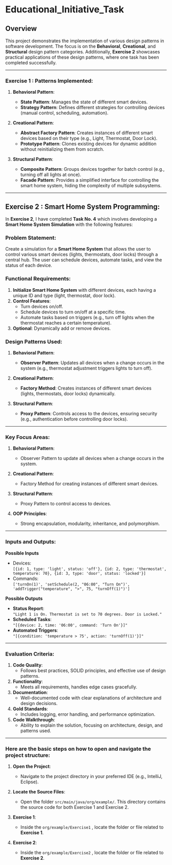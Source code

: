 ﻿# Educational_Initiative_Task


## Overview

This project demonstrates the implementation of various design patterns in software development. The focus is on the **Behavioral**, **Creational**, and **Structural** design pattern categories. Additionally, **Exercise 2** showcases practical applications of these design patterns, where one task has been completed successfully.

---


### Exercise 1 : Patterns Implemented:
1. **Behavioral Pattern**:  
   - **State Pattern**: Manages the state of different smart devices.  
   - **Strategy Pattern**: Defines different strategies for controlling devices (manual control, scheduling, automation).  

2. **Creational Pattern**:  
   - **Abstract Factory Pattern**: Creates instances of different smart devices based on their type (e.g., Light, Thermostat, Door Lock).  
   - **Prototype Pattern**: Clones existing devices for dynamic addition without reinitializing them from scratch.  

3. **Structural Pattern**:  
   - **Composite Pattern**: Groups devices together for batch control (e.g., turning off all lights at once).  
   - **Facade Pattern**: Provides a simplified interface for controlling the smart home system, hiding the complexity of multiple subsystems.  

---

## Exercise 2 : Smart Home System Programming:

In **Exercise 2**, I have completed **Task No. 4** which involves developing a **Smart Home System Simulation** with the following features:

### Problem Statement:
Create a simulation for a **Smart Home System** that allows the user to control various smart devices (lights, thermostats, door locks) through a central hub. The user can schedule devices, automate tasks, and view the status of each device.

### Functional Requirements:
1. **Initialize Smart Home System** with different devices, each having a unique ID and type (light, thermostat, door lock).
2. **Control Features**:
   - Turn devices on/off.
   - Schedule devices to turn on/off at a specific time.
   - Automate tasks based on triggers (e.g., turn off lights when the thermostat reaches a certain temperature).
3. **Optional**: Dynamically add or remove devices.

### Design Patterns Used:
1. **Behavioral Pattern**:
   - **Observer Pattern**: Updates all devices when a change occurs in the system (e.g., thermostat adjustment triggers lights to turn off).

2. **Creational Pattern**:
   - **Factory Method**: Creates instances of different smart devices (lights, thermostats, door locks) dynamically.

3. **Structural Pattern**:
   - **Proxy Pattern**: Controls access to the devices, ensuring security (e.g., authentication before controlling door locks).

---

### Key Focus Areas:
1. **Behavioral Pattern**: 
   - Observer Pattern to update all devices when a change occurs in the system.
   
2. **Creational Pattern**: 
   - Factory Method for creating instances of different smart devices.
   
3. **Structural Pattern**: 
   - Proxy Pattern to control access to devices.

4. **OOP Principles**: 
   - Strong encapsulation, modularity, inheritance, and polymorphism.

---

### Inputs and Outputs:

**Possible Inputs**  
- Devices:  
  `[{id: 1, type: 'light', status: 'off'}, {id: 2, type: 'thermostat', temperature: 70}, {id: 3, type: 'door', status: 'locked'}]`  
- Commands:  
  `['turnOn(1)', 'setSchedule(2, "06:00", "Turn On")', 'addTrigger("temperature", ">", 75, "turnOff(1)")']`

**Possible Outputs**  
- **Status Report**:  
  `"Light 1 is On. Thermostat is set to 70 degrees. Door is Locked."`  
- **Scheduled Tasks**:  
  `"[{device: 2, time: '06:00', command: 'Turn On'}]"`  
- **Automated Triggers**:  
  `"[{condition: 'temperature > 75', action: 'turnOff(1)'}]"`

---

### Evaluation Criteria:

1. **Code Quality**:  
   - Follows best practices, SOLID principles, and effective use of design patterns.
2. **Functionality**:  
   - Meets all requirements, handles edge cases gracefully.
3. **Documentation**:  
   - Well-documented code with clear explanations of architecture and design decisions.
4. **Gold Standards**:  
   - Includes logging, error handling, and performance optimization.
5. **Code Walkthrough**:  
   - Ability to explain the solution, focusing on architecture, design, and patterns used.

---

### Here are the basic steps on how to open and navigate the project structure:

1. **Open the Project**:
   - Navigate to the project directory in your preferred IDE (e.g., IntelliJ, Eclipse).

2. **Locate the Source Files**:
   - Open the folder `src/main/java/org/example/`. This directory contains the source code for both Exercise 1 and Exercise 2.

3. **Exercise 1**:
   - Inside the `org/example/Exercise1` , locate the folder or file related to **Exercise 1**.

4. **Exercise 2**:
   - Inside the `org/example/Exercise2` , locate the folder or file related to **Exercise 2**.



